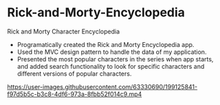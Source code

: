 # Rick-and-Morty-Encyclopedia
Rick and Morty Character Encyclopedia

- Programatically created the Rick and Morty Encyclopedia app.
- Used the MVC design pattern to handle the data of my application.
- Presented the most popular characters in the series when app starts, and added search functionality to look for specific characters and different versions of popular characters.


https://user-images.githubusercontent.com/63330690/199125841-f97d5b5c-b3c8-4df6-973a-8fbb52f014c9.mp4

